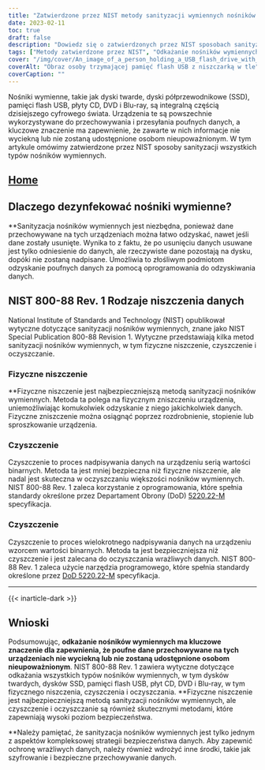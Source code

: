 ```yaml
---
title: "Zatwierdzone przez NIST metody sanityzacji wymiennych nośników danych"
date: 2023-02-11
toc: true
draft: false
description: "Dowiedz się o zatwierdzonych przez NIST sposobach sanityzacji dysków twardych, dysków SSD, pamięci flash USB, płyt CD, DVD i Blu-ray w celu ochrony poufnych danych przed nieautoryzowanym dostępem."
tags: ["Metody zatwierdzone przez NIST", "Odkażanie nośników wymiennych", "Dyski twarde", "Dyski SSD", "Pamięci flash USB", "Płyty CD", "DVD", "Dyski Blu-ray", "Bezpieczeństwo danych", "Ochrona wrażliwych danych"]
cover: "/img/cover/An_image_of_a_person_holding_a_USB_flash_drive_with_a_shreder.png"
coverAlt: "Obraz osoby trzymającej pamięć flash USB z niszczarką w tle"
coverCaption: ""
---
```


Nośniki wymienne, takie jak dyski twarde, dyski półprzewodnikowe (SSD), pamięci flash USB, płyty CD, DVD i Blu-ray, są integralną częścią dzisiejszego cyfrowego świata. Urządzenia te są powszechnie wykorzystywane do przechowywania i przesyłania poufnych danych, a kluczowe znaczenie ma zapewnienie, że zawarte w nich informacje nie wyciekną lub nie zostaną udostępnione osobom nieupoważnionym. W tym artykule omówimy zatwierdzone przez NIST sposoby sanityzacji wszystkich typów nośników wymiennych.

## [Home](/cyber-security-career-playbook-start/)

## Dlaczego dezynfekować nośniki wymienne?

**Sanityzacja nośników wymiennych jest niezbędna, ponieważ dane przechowywane na tych urządzeniach można łatwo odzyskać, nawet jeśli dane zostały usunięte. Wynika to z faktu, że po usunięciu danych usuwane jest tylko odniesienie do danych, ale rzeczywiste dane pozostają na dysku, dopóki nie zostaną nadpisane. Umożliwia to złośliwym podmiotom odzyskanie poufnych danych za pomocą oprogramowania do odzyskiwania danych.

## NIST 800-88 Rev. 1 Rodzaje niszczenia danych

National Institute of Standards and Technology (NIST) opublikował wytyczne dotyczące sanityzacji nośników wymiennych, znane jako NIST Special Publication 800-88 Revision 1. Wytyczne przedstawiają kilka metod sanityzacji nośników wymiennych, w tym fizyczne niszczenie, czyszczenie i oczyszczanie.

### Fizyczne niszczenie

**Fizyczne niszczenie jest najbezpieczniejszą metodą sanityzacji nośników wymiennych. Metoda ta polega na fizycznym zniszczeniu urządzenia, uniemożliwiając komukolwiek odzyskanie z niego jakichkolwiek danych. Fizyczne zniszczenie można osiągnąć poprzez rozdrobnienie, stopienie lub sproszkowanie urządzenia.

### Czyszczenie

Czyszczenie to proces nadpisywania danych na urządzeniu serią wartości binarnych. Metoda ta jest mniej bezpieczna niż fizyczne niszczenie, ale nadal jest skuteczna w oczyszczaniu większości nośników wymiennych. NIST 800-88 Rev. 1 zaleca korzystanie z oprogramowania, które spełnia standardy określone przez Departament Obrony (DoD) [5220.22-M](https://simeononsecurity.com/articles/dod-5220.22-m-data-sanitization-summarized/) specyfikacja.

### Czyszczenie

Czyszczenie to proces wielokrotnego nadpisywania danych na urządzeniu wzorcem wartości binarnych. Metoda ta jest bezpieczniejsza niż czyszczenie i jest zalecana do oczyszczania wrażliwych danych. NIST 800-88 Rev. 1 zaleca użycie narzędzia programowego, które spełnia standardy określone przez [DoD 5220.22-M](https://simeononsecurity.com/articles/dod-5220.22-m-data-sanitization-summarized/) specyfikacja.

__________________________________________
{{< inarticle-dark >}}
## Wnioski

Podsumowując, **odkażanie nośników wymiennych ma kluczowe znaczenie dla zapewnienia, że poufne dane przechowywane na tych urządzeniach nie wyciekną lub nie zostaną udostępnione osobom nieupoważnionym**. NIST 800-88 Rev. 1 zawiera wytyczne dotyczące odkażania wszystkich typów nośników wymiennych, w tym dysków twardych, dysków SSD, pamięci flash USB, płyt CD, DVD i Blu-ray, w tym fizycznego niszczenia, czyszczenia i oczyszczania. **Fizyczne niszczenie jest najbezpieczniejszą metodą sanityzacji nośników wymiennych, ale czyszczenie i oczyszczanie są również skutecznymi metodami, które zapewniają wysoki poziom bezpieczeństwa.

**Należy pamiętać, że sanityzacja nośników wymiennych jest tylko jednym z aspektów kompleksowej strategii bezpieczeństwa danych. Aby zapewnić ochronę wrażliwych danych, należy również wdrożyć inne środki, takie jak szyfrowanie i bezpieczne przechowywanie danych.

